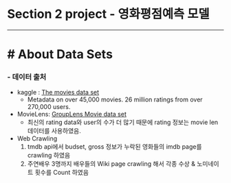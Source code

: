 # Section 2 project - 영화평점예측 모델
---
# # About Data Sets
### - 데이터 출처
- kaggle : [The movies data set](https://www.kaggle.com/rounakbanik/the-movies-dataset)
    - Metadata on over 45,000 movies. 26 million ratings from over 270,000 users.
- MovieLens: [GroupLens Movie data set](https://grouplens.org/datasets/movielens/)
    - 최신의 rating data와 user의 수가 더 많기 때문에 rating 정보는 movie len 데이터를 사용하였음.
- Web Crawling
    1) tmdb api에서 budset, gross 정보가 누락된 영화들의 imdb page를 crawling 하였음
    2) 주연배우 3명까지 배우들의 Wiki page crawling 해서 각종 수상 & 노미네이트 횟수를 Count 하였음

